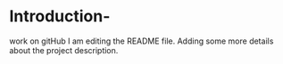# Introduction-
work on gitHub
I am editing the README file. Adding some more details about the project description.
